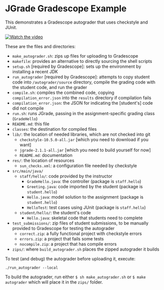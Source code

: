 # JGrade Gradescope Example

This demonstrates a Gradescope autograder that uses checkstyle and JUnit.

[![Watch the video](https://img.youtube.com/vi/o1FHbHZwyUY/maxresdefault.jpg)](https://youtu.be/o1FHbHZwyUY)

These are the files and directories:
* `make_autograder.sh`: zips up files for uploading to Gradescope
* `makefile`: provides an alternative to directly sourcing the shell scripts
* `setup.sh` [required by Gradescope]: sets up the environment by installing a recent JDK
* `run_autograder` [required by Gradescope]: attempts to copy student code into `/autograder/source` directory, compile the grading code with the student code, and run the grader
* `compile.sh`: compiles the combined code, copying `compilation_error.json` into the `results` directory if compilation fails
* `compilation_error.json`: the JSON for indicating the [student's] code did not compile
* `run.sh`: runs JGrade, passing in the assignment-specific grading class (`GradeHello`)
* `README.md`: this file
* `classes`: the destination for compiled files
* `lib/`: the location of needed libraries, which are not checked into git
   * `checkstyle-10.5.0-all.jar` [which you need to download if you want]
   * `jgrade-2.1.1-all.jar` [which you need to build yourself for now]
   * `README.md`: documentation
* `res/`: the location of resources
   * `sun_checks.xml`: a configuration file needed by checkstyle
* `src/main/java/`
   * `staff/hello/`: code provided by the instructor
      * `GradeHello.java`: the controller (package is `staff.hello`)
      * `Greeting.java`: code imported by the student (package is `student.hello`)
      * `Hello.java`: model solution to the assignment (package is `student.hello`)
      * `HelloTest`: test cases using JUnit (package is `staff.hello`)
   * `student/hello/`: the student's code
      * `Hello.java`: skeletal code that students need to complete
* `test_submissions/`: zip files of student submissions, to be manually provided to Gradescope for testing the autograder
   * `correct.zip`: a fully functional project with checkstyle errors
   * `errors.zip`: a project that fails some tests
   * `nocompile.zip`: a project that has compile errors
* `zips/`: where `build_autograder.sh` places the zipped autograder it builds

To test (and debug) the autograder before uploading it, execute:
```
./run_autograder --local
```

To build the autograder, run either `$ sh make_autograder.sh` or `$ make autograder` which will place it in the `zips/` folder.

